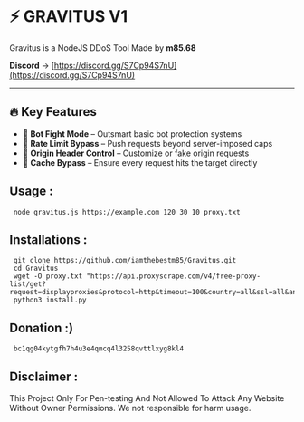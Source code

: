 # **⚡ GRAVITUS V1**
Gravitus is a NodeJS DDoS Tool Made by **m85.68**  

**Discord** → [https://discord.gg/S7Cp94S7nU](https://discord.gg/S7Cp94S7nU)  

---

## **🔥 Key Features**

- 🥷 **Bot Fight Mode** – Outsmart basic bot protection systems  
- 🚀 **Rate Limit Bypass** – Push requests beyond server-imposed caps  
- 📡 **Origin Header Control** – Customize or fake origin requests  
- 🔄 **Cache Bypass** – Ensure every request hits the target directly  


## Usage : 
     node gravitus.js https://example.com 120 30 10 proxy.txt 

## Installations :
     git clone https://github.com/iamthebestm85/Gravitus.git
     cd Gravitus
     wget -O proxy.txt "https://api.proxyscrape.com/v4/free-proxy-list/get?request=displayproxies&protocol=http&timeout=100&country=all&ssl=all&anonymity=all&skip=0&limit=2000"
     python3 install.py  



## Donation :) 
     bc1qg04kytgfh7h4u3e4qmcq4l3258qvttlxyg8kl4

## Disclaimer :
This Project Only For Pen-testing And Not Allowed To Attack Any Website Without Owner Permissions. We not responsible for harm usage.
